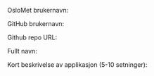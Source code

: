 OsloMet brukernavn:

GitHub brukernavn:

Github repo URL: 

Fullt navn:

Kort beskrivelse av applikasjon (5-10 setninger):

